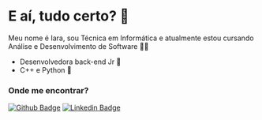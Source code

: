 # E aí, tudo certo? 👋

Meu nome é Iara, sou Técnica em Informática e atualmente estou cursando Análise e Desenvolvimento de Software 👩‍💻

- Desenvolvedora back-end Jr 👾
-  C++ e Python 🐍

### Onde me encontrar? 

[![Github Badge](https://img.shields.io/badge/-Github-000?style=flat-square&logo=Github&logoColor=white&link=https://github.com/dvdnotfound)](https://github.com/yara-leodoro)
[![Linkedin Badge](https://img.shields.io/badge/-LinkedIn-blue?style=flat-square&logo=Linkedin&logoColor=white&link=https://www.linkedin.com/in/david-santos-a482041b2/)](https://www.linkedin.com/in/iara-leodoro-82b2a114a/)
